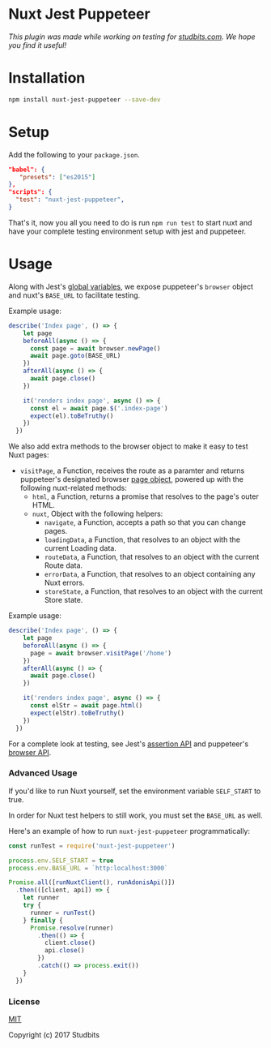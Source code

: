 # Nuxt Jest Puppeteer

*This plugin was made while working on testing for [studbits.com](https://studbits.com/). We hope you find it useful!*

# Installation

```bash
npm install nuxt-jest-puppeteer --save-dev

```

# Setup

Add the following to your `package.json`.

```json
"babel": {
   "presets": ["es2015"]
},
"scripts": {
  "test": "nuxt-jest-puppeteer",
}

```

That's it, now you all you need to do is run `npm run test` to start
nuxt and have your complete testing environment setup with jest and puppeteer.


# Usage

Along with Jest's [global variables](https://facebook.github.io/jest/docs/en/api.html), we expose puppeteer's `browser` object and nuxt's `BASE_URL` to facilitate testing.

Example usage:

```js
describe('Index page', () => {
    let page
    beforeAll(async () => {
      const page = await browser.newPage()
      await page.goto(BASE_URL)
    })
    afterAll(async () => {
      await page.close()
    })

    it('renders index page', async () => {
      const el = await page.$('.index-page')
      expect(el).toBeTruthy()
    })
  })
```

We also add extra methods to the browser object to make it easy to test Nuxt pages:

- `visitPage`, a Function, receives the route as a paramter and returns puppeteer's designated browser [page object](https://github.com/GoogleChrome/puppeteer/blob/master/docs/api.md#class-page), powered up with the following nuxt-related methods:
  - `html`, a Function, returns a promise that resolves to the page's outer HTML.
  - `nuxt`, Object with the following helpers:
    - `navigate`, a Function, accepts a path so that you can change pages.
    - `loadingData`, a Function, that resolves to an object with the current Loading data.
    - `routeData`, a Function, that resolves to an object with the current Route data.
    - `errorData`, a Function, that resolves to an object containing any Nuxt errors.
    - `storeState`, a Function, that resolves to an object with the current Store state.

Example usage:

```js
describe('Index page', () => {
    let page
    beforeAll(async () => {
      page = await browser.visitPage('/home')
    })
    afterAll(async () => {
      await page.close()
    })

    it('renders index page', async () => {
      const elStr = await page.html()
      expect(elStr).toBeTruthy()
    })
  })
```

For a complete look at testing, see Jest's [assertion API](https://facebook.github.io/jest/docs/en/expect.html)
and puppeteer's [browser API](https://github.com/GoogleChrome/puppeteer/blob/master/docs/api.md).

### Advanced Usage

If you'd like to run Nuxt yourself, set the environment variable `SELF_START` to true.

In order for Nuxt test helpers to still work, you must set the `BASE_URL` as well.

Here's an example of how to run `nuxt-jest-puppeteer` programmatically:

```js
const runTest = require('nuxt-jest-puppeteer')

process.env.SELF_START = true
process.env.BASE_URL = `http:localhost:3000`

Promise.all([runNuxtClient(), runAdonisApi()])
  .then(([client, api]) => {
    let runner
    try {
      runner = runTest()
    } finally {
      Promise.resolve(runner)
        .then(() => {
          client.close()
          api.close()
        })
        .catch(() => process.exit())
    }
  })
```
### License

[MIT](./LICENSE)

Copyright (c) 2017 Studbits
